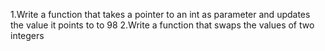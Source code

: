 1.Write a function that takes a pointer to an int as parameter and updates the value it points to to 98
2.Write a function that swaps the values of two integers
